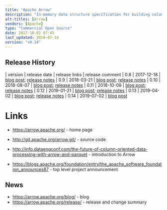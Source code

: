 ```yaml
---
title: "Apache Arrow"
description: "In-memory data structure specification for building columnar based data systems. Provides a standard interchange format to allow sharing of data between processes on a node without the overhead of moving or transforming the data, permits O(1) random access and has the ability to represent both flat relational structures and complex hierarchical nested data. Data is organised using a columnar structure memory-layout making it cache efficient for analytical workloads (which typically group all data relevant to a column operation together) and allows execution engines to take advantage of modern CPU SIMD (Single Instruction Multiple Data) instructions which work on multiple data values simultaneously in a single CPU clock cycle. Supports Java, C, C++, JavaScript, Python, Go, Ruby and Rust.  Seeded from the Apache Drill project and promoted directly to a top level Apache project in February 2016 followed by an initial 0.1 release in October 2016. Used in a range of other projects including Drill, Spark, Impala, Kudu, Pandas and others. Has not yet reached a v1.0 milestone, but is still under active development with a range of contributors from a number of other Apache and non-Apache data projects."
alt-titles: [Arrow]
vendors: [Apache]
type: "Commercial Open Source"
date: 2017-10-02 07:45
last_updated: 2019-07-10
version: "v0.14"
---
```

## Release History

| version | release date | release links | release comment
| 0.8 | 2017-12-18 | [blog post](https://arrow.apache.org/blog/2017/12/18/0.8.0-release/); [release notes](https://arrow.apache.org/release/0.8.0.html)
| 0.9 | 2018-03-21 | [blog post](https://arrow.apache.org/blog/2018/03/22/0.9.0-release/); [release notes](https://arrow.apache.org/release/0.9.0.html)
| 0.10 | 2018-08-07 | [blog post](https://arrow.apache.org/blog/2018/08/07/0.10.0-release/); [release notes](https://arrow.apache.org/release/0.10.0.html)
| 0.11 | 2018-10-09 | [blog post](https://arrow.apache.org/blog/2018/10/09/0.11.0-release/); [release notes](https://arrow.apache.org/release/0.11.0.html)
| 0.12 | 2019-01-21 | [blog post](https://arrow.apache.org/blog/2019/01/21/0.12.0-release/); [release notes](https://arrow.apache.org/release/0.12.0.html)
| 0.13 | 2019-04-02 | [blog post](https://arrow.apache.org/blog/2019/04/02/0.13.0-release/); [release notes](https://arrow.apache.org/release/0.13.0.html)
| 0.14 | 2019-07-02 | [blog post](https://arrow.apache.org/blog/2019/07/02/0.14.0-release/)

# Links

* <https://arrow.apache.org/> - home page
* <http://git.apache.org/arrow.git/> - source code

* <http://info.dataengconf.com/the-future-of-column-oriented-data-processing-with-arrow-and-parquet> - introduction to Arrow
* <https://blogs.apache.org/foundation/entry/the_apache_software_foundation_announces87> - top level project announcement

## News

* <https://arrow.apache.org/blog/> - blog
* <https://arrow.apache.org/release/> - release and change summary
